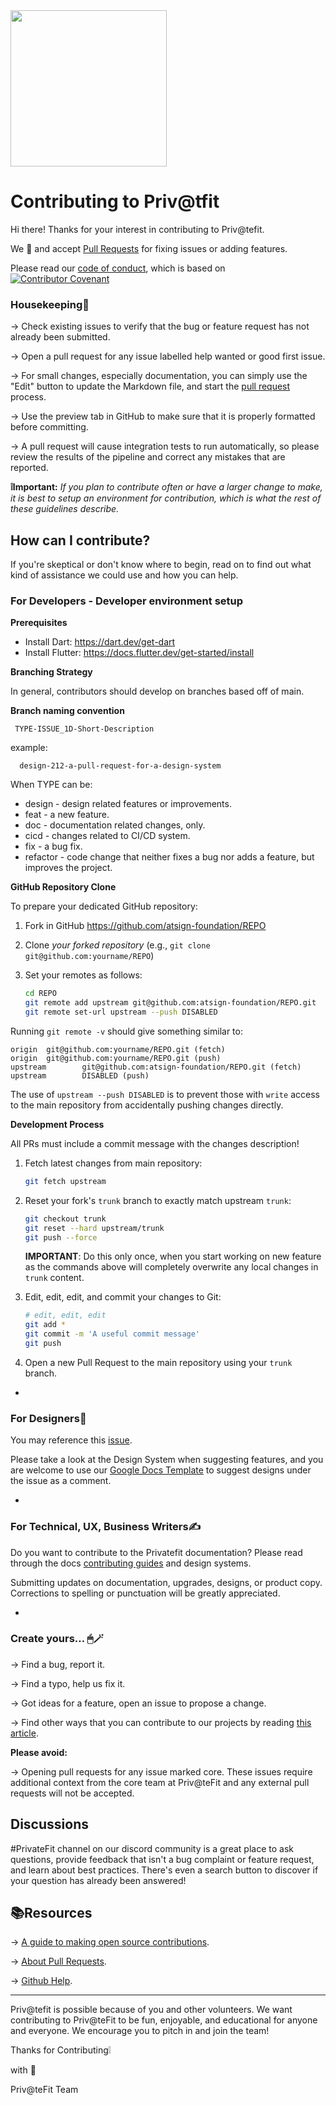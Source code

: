<img width=250px src="https://atsign.dev/assets/img/@platform_logo_grey.svg?sanitize=true">

# Contributing to Priv@tfit

Hi there!
Thanks for your interest in contributing to Priv@tefit.

We 💙 and accept [Pull Requests](https://help.github.com/articles/about-pull-requests/)
for fixing issues or adding features.

Please read our [code of conduct](code_of_conduct.md), which is based on
[![Contributor Covenant](https://img.shields.io/badge/Contributor%20Covenant-2.0-4baaaa.svg)](code_of_conduct.md)


### Housekeeping🧹

→ Check existing issues to verify that the bug or feature request has not already been submitted.

→ Open a pull request for any issue labelled help wanted or good first issue.

→ For small changes, especially documentation, you can simply use the "Edit" button
to update the Markdown file, and start the
[pull request](https://help.github.com/articles/about-pull-requests/) process.

→ Use the preview tab in GitHub to make sure that it is properly
formatted before committing.

→ A pull request will cause integration tests to run automatically, so please review
the results of the pipeline and correct any mistakes that are reported.

**❕Important:** *If you plan to contribute often or have a larger change to make, it is best to
setup an environment for contribution, which is what the rest of these guidelines
describe.*


## How can I contribute?
If you're skeptical or don't know where to begin, read on to find out what kind of assistance we could use and how you can help.

### For Developers - Developer environment setup
  
**Prerequisites**

  * Install Dart: https://dart.dev/get-dart
  * Install Flutter: https://docs.flutter.dev/get-started/install

**Branching Strategy** 

In general, contributors should develop on branches based off of main.

**Branch naming convention** 

` TYPE-ISSUE_1D-Short-Description`

example:

```  
  design-212-a-pull-request-for-a-design-system
```

When TYPE can be:

* design - design related features or improvements.
* feat - a new feature.
* doc - documentation related changes, only.
* cicd - changes related to CI/CD system.
* fix - a bug fix.
* refactor - code change that neither fixes a bug nor adds a feature, but improves the project.


**GitHub Repository Clone**

To prepare your dedicated GitHub repository:

1. Fork in GitHub https://github.com/atsign-foundation/REPO
2. Clone *your forked repository* (e.g., `git clone git@github.com:yourname/REPO`)
3. Set your remotes as follows:

   ```sh
   cd REPO
   git remote add upstream git@github.com:atsign-foundation/REPO.git
   git remote set-url upstream --push DISABLED
   ```
   
 Running `git remote -v` should give something similar to:

   ```text
   origin  git@github.com:yourname/REPO.git (fetch)
   origin  git@github.com:yourname/REPO.git (push)
   upstream        git@github.com:atsign-foundation/REPO.git (fetch)
   upstream        DISABLED (push)
   ```

   The use of `upstream --push DISABLED` is to prevent those
   with `write` access to the main repository from accidentally pushing changes
   directly. 
  
 **Development Process**
 
All PRs must include a commit message with the changes description!

1. Fetch latest changes from main repository:

   ```sh
   git fetch upstream
   ```

2. Reset your fork's `trunk` branch to exactly match upstream `trunk`:

   ```sh
   git checkout trunk
   git reset --hard upstream/trunk
   git push --force
   ```

   **IMPORTANT**: Do this only once, when you start working on new feature as
   the commands above will completely overwrite any local changes in `trunk` content. 

3. Edit, edit, edit, and commit your changes to Git:

   ```sh
   # edit, edit, edit
   git add *
   git commit -m 'A useful commit message'
   git push
   ```

 4. Open a new Pull Request to the main repository using your `trunk` branch.

-

### For Designers🎨

You may reference this [issue](https://github.com/atsign-foundation/privatefit/issues/5).

Please take a look at the Design System when suggesting features, and you are welcome to use our [Google Docs Template]() to suggest designs under the issue as a comment.

-

### For Technical, UX, Business Writers✍️ 

Do you want to contribute to the Privatefit documentation? Please read through the docs [contributing guides]() and design systems.

Submitting updates on documentation, upgrades, designs, or product copy. Corrections to spelling or punctuation will be greatly appreciated.

-

### Create yours… 🖱🪄

→ Find a bug, report it.

→ Find a typo, help us fix it.

→ Got ideas for a feature, open an issue to propose a change.

→ Find other ways that you can contribute to our projects by reading [this article](https://opensource.guide/how-to-contribute/).

**Please avoid:**

→ Opening pull requests for any issue marked core. These issues require additional context from the core team at Priv@teFit and any external pull requests will not be accepted. 

## Discussions

#PrivateFit channel on our discord community is a great place to ask questions, provide feedback that isn't a bug complaint or feature request, and learn about best practices. There's even a search button to discover if your question has already been answered!

## 📚Resources

→ [A guide to making open source contributions](https://opensource.guide/how-to-contribute/).

→ [About Pull Requests](https://docs.github.com/en/pull-requests/collaborating-with-pull-requests/proposing-changes-to-your-work-with-pull-requests/about-pull-requests).

→ [Github Help](https://docs.github.com/en).

---

Priv@tefit is possible because of you and other volunteers. We want contributing to Priv@teFit to be fun, enjoyable, and educational for anyone and everyone. We encourage you to pitch in and join the team! 

Thanks for Contributing❕

with 💙 

Priv@teFit Team
